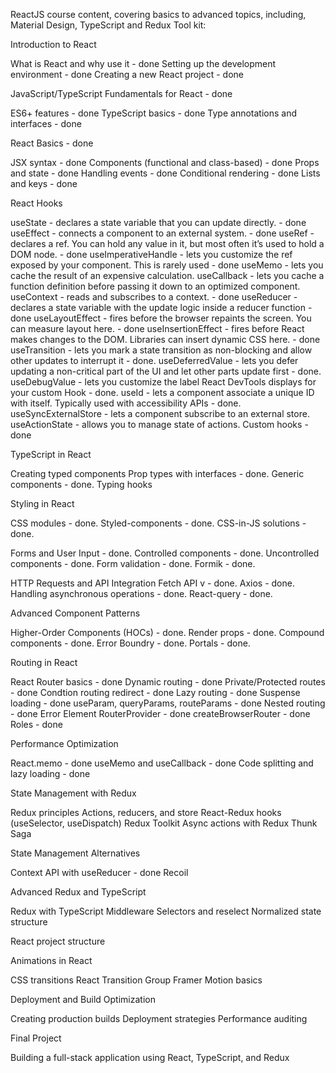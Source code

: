 ReactJS course content, covering basics to advanced topics, including, Material Design, TypeScript and Redux Tool kit:

Introduction to React

What is React and why use it - done
Setting up the development environment - done
Creating a new React project - done


JavaScript/TypeScript Fundamentals for React - done

ES6+ features - done
TypeScript basics - done
Type annotations and interfaces - done


React Basics - done

JSX syntax - done
Components (functional and class-based) - done
Props and state - done
Handling events - done
Conditional rendering - done
Lists and keys - done


React Hooks

useState - declares a state variable that you can update directly. - done
useEffect - connects a component to an external system. - done
useRef - declares a ref. You can hold any value in it, but most often it’s used to hold a DOM node. - done
useImperativeHandle - lets you customize the ref exposed by your component. This is rarely used - done
useMemo - lets you cache the result of an expensive calculation.
useCallback - lets you cache a function definition before passing it down to an optimized component.
useContext - reads and subscribes to a context. - done
useReducer - declares a state variable with the update logic inside a reducer function - done
useLayoutEffect - fires before the browser repaints the screen. You can measure layout here. - done
useInsertionEffect - fires before React makes changes to the DOM. Libraries can insert dynamic CSS here. - done
useTransition - lets you mark a state transition as non-blocking and allow other updates to interrupt it - done.
useDeferredValue - lets you defer updating a non-critical part of the UI and let other parts update first - done.
useDebugValue - lets you customize the label React DevTools displays for your custom Hook - done.
useId - lets a component associate a unique ID with itself. Typically used with accessibility APIs - done.
useSyncExternalStore - lets a component subscribe to an external store.
useActionState - allows you to manage state of actions.
Custom hooks - done


TypeScript in React

Creating typed components
Prop types with interfaces - done.
Generic components - done. <T>
Typing hooks


Styling in React

CSS modules - done.
Styled-components - done.
CSS-in-JS solutions - done.


Forms and User Input - done.
Controlled components - done.
Uncontrolled components - done.
Form validation - done.
Formik - done.

HTTP Requests and API Integration
Fetch API v - done.
Axios - done.
Handling asynchronous operations - done.
React-query - done.

Advanced Component Patterns

Higher-Order Components (HOCs) - done.
Render props - done.
Compound components - done.
Error Boundry - done.
Portals  - done.

Routing in React

React Router basics - done
Dynamic routing - done
Private/Protected routes - done
Condtion routing redirect - done
Lazy routing - done
Suspense loading  - done
useParam, queryParams, routeParams - done
Nested routing - done
Error Element
RouterProvider - done
createBrowserRouter - done
Roles - done

Performance Optimization

React.memo - done
useMemo and useCallback - done
Code splitting and lazy loading - done

State Management with Redux

Redux principles
Actions, reducers, and store
React-Redux hooks (useSelector, useDispatch)
Redux Toolkit
Async actions with Redux Thunk
Saga

State Management Alternatives

Context API with useReducer - done
Recoil

Advanced Redux and TypeScript

Redux with TypeScript
Middleware
Selectors and reselect
Normalized state structure

React project structure

Animations in React

CSS transitions
React Transition Group
Framer Motion basics

Deployment and Build Optimization

Creating production builds
Deployment strategies
Performance auditing

Final Project

Building a full-stack application using React, TypeScript, and Redux